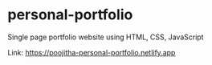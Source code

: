# personal-portfolio
Single page portfolio website using HTML, CSS, JavaScript

Link: https://poojitha-personal-portfolio.netlify.app

